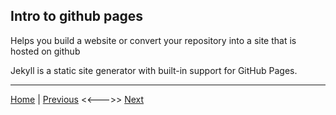 ## Intro to github pages
Helps you build a website or convert your repository into a site that is hosted on github

Jekyll is a static site generator with built-in support for GitHub Pages.

---
[Home](/README.md) | [Previous](/page4.md) <<--->> [Next](/page6.md)